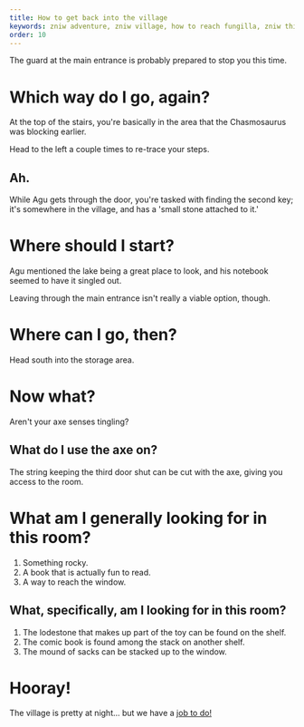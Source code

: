 ```yaml
---
title: How to get back into the village
keywords: zniw adventure, zniw village, how to reach fungilla, zniw thief
order: 10
---
```


The guard at the main entrance is probably prepared to stop you this time.

# Which way do I go, again?
At the top of the stairs, you're basically in the area that the Chasmosaurus was blocking earlier.

Head to the left a couple times to re-trace your steps.

## Ah.
While Agu gets through the door, you're tasked with finding the second key; it's somewhere in the village, and has a 'small stone attached to it.'

# Where should I start?
Agu mentioned the lake being a great place to look, and his notebook seemed to have it singled out.

Leaving through the main entrance isn't really a viable option, though.

# Where can I go, then?
Head south into the storage area. 

# Now what?
Aren't your axe senses tingling?

## What do I use the axe on?
The string keeping the third door shut can be cut with the axe, giving you access to the room.

# What am I generally looking for in this room?
1) Something rocky.
2) A book that is actually fun to read.
3) A way to reach the window.

## What, specifically, am I looking for in this room?
1) The lodestone that makes up part of the toy can be found on the shelf.
2) The comic book is found among the stack on another shelf.
3) The mound of sacks can be stacked up to the window.

# Hooray!
The village is pretty at night... but we have a [job to do!](lake.md)